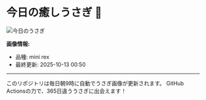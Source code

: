 # 今日の癒しうさぎ 🐰

![今日のうさぎ](https://firebasestorage.googleapis.com/v0/b/rabbitdb-9370d.appspot.com/o/rabbits%2F234d0c70?alt=media&token=5ef4d7a6-7585-4fca-9f93-98d2c096124e)

**画像情報:**
- 品種: mini rex
- 最終更新: 2025-10-13 00:50

---

このリポジトリは毎日朝9時に自動でうさぎ画像が更新されます。
GitHub Actionsの力で、365日違ううさぎに出会えます！
